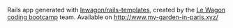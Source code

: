 Rails app generated with [lewagon/rails-templates](https://github.com/lewagon/rails-templates), created by the [Le Wagon coding bootcamp](https://www.lewagon.com) team.
Available on http://www.my-garden-in-paris.xyz/
